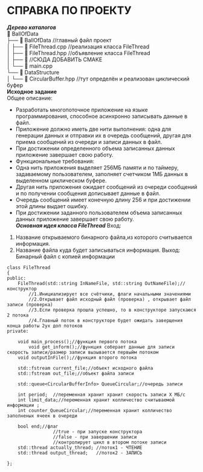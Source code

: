 # СПРАВКА ПО ПРОЕКТУ    
***Дерево каталогов***    
📁 BallOfData  
├── 📁 BallOfData  //главный файл проект  
│   ├── 📄 FileThread.cpp //реализация класса FileThread      
│   ├── 📄 FileThread.hpp //объявление класса FileThread  
│   ├── 📄 //СЮДА ДОБАВИТЬ CMAKE      
│   └── 📄 main.cpp    
└──  📁 DataStructure      
│       └── 📄 CircularBuffer.hpp //тут определён и реализован циклический буфер   
**Исходное задание**    
Общее описание:
 - Разработать многопоточное приложение на языке программирования, способное асинхронно записывать данные в файл.  
 - Приложение должно иметь две нити выполнения: одна для генерации данных и отправки их в очередь сообщений, другая для приема сообщений из очереди и записи данных в файл.  
 - При достижении определенного объема записанных данных приложение завершает свою работу.  
 - Функциональные требования:  
 - Одна нить приложения выделяет 256МБ памяти и по таймеру, задаваемому пользователем, заполняет счетчиком 1МБ данных в выделенном циклическом буфере.  
 - Другая нить приложения ожидает сообщений из очереди сообщений и по получении сообщения дописывает данные в файл.  
 - Очередь сообщений имеет конечную длину 256 и при достижении этой длины выдает ошибку.  
 - При достижении заданного пользователем объема записанных данных приложение завершает свою работу.  
***Основная идея класса FileThread***
Вход:  
1. Название открываемого бинарного файла,из которого считывается информация.
2. Название файла куда будет записываться информация.
Выход:
Бинарный файл с копией информации  
```
class FileThread
{
public:
	FileThread(std::string InNameFile, std::string OutNameFile);//конструктор
        //1.Инициализирует все счётчики, флаги начальными значениями  
        //2.Открывает файл исходный файл (проверка) , открывает файл записи (проверка)
        //3.Если проверка прошла успешно, то в конструкторе запускаюся 2 потока
        //4.Главный поток в конструкторе будет ожидать заверщения конца работы 2ух доп потоков  
private:

	void main_process();//функция первого потока
        void get_inform();//функция соберает данные для записи скорость записи/размер записи вызывается первыйм потоком   
	void outputInFile();//функция второго потока  

	std::fstream current_file;//объект исходного файла  
	std::fstream out_file;//объект файла записи  

	std::queue<CircularBufferInfo> QueueCircular;//очередь записи  

	int period;  //переменная хранит хранит скорость записи X МБ/с
	int limit_data;//переменная хранит колличество считываемой информации ;  
	int counter_QueueCircular;//переменная хранит колличество заполненых ячеек в очереди  

	bool end;//флаг  
                 //true - при запуске конструктора  
                 //false - при завершении записи  
                 //контролирует цикл в втором потоке записи  
	std::thread actually_thread; //поток1 - ЧТЕНИЕ  
	std::thread output_thread;   //поток2 - ЗАПИСЬ  

};
```` 
